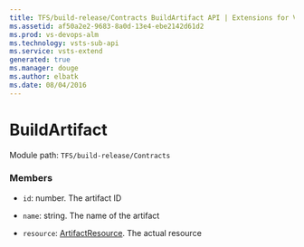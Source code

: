 ```yaml
---
title: TFS/build-release/Contracts BuildArtifact API | Extensions for Visual Studio Team Services
ms.assetid: af50a2e2-9683-8a0d-13e4-ebe2142d61d2
ms.prod: vs-devops-alm
ms.technology: vsts-sub-api
ms.service: vsts-extend
generated: true
ms.manager: douge
ms.author: elbatk
ms.date: 08/04/2016
---
```


# BuildArtifact

Module path: `TFS/build-release/Contracts`


### Members

* `id`: number. The artifact ID

* `name`: string. The name of the artifact

* `resource`: [ArtifactResource](./ArtifactResource.md). The actual resource

